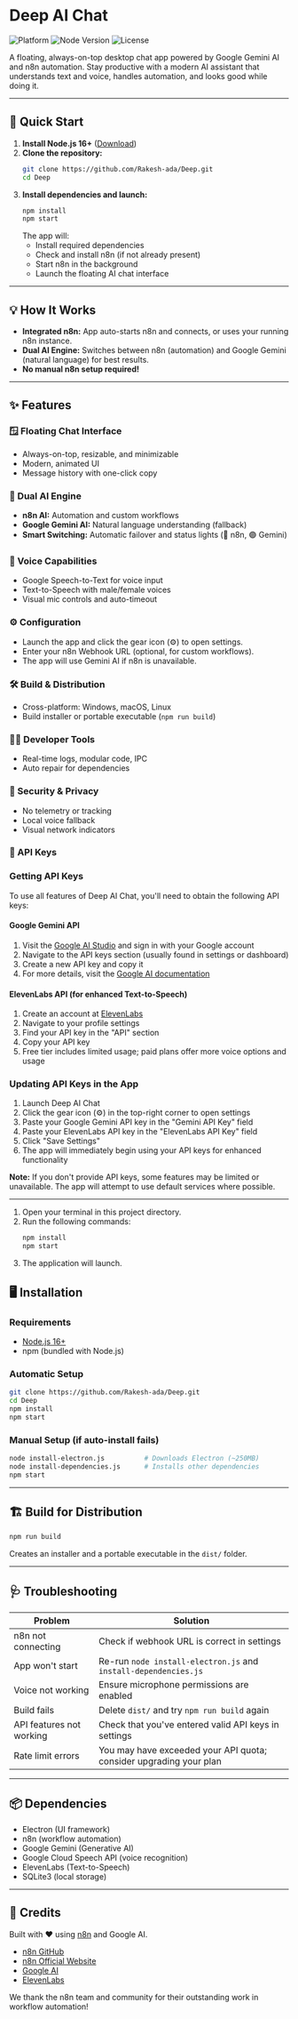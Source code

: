 # Deep AI Chat

![Platform](https://img.shields.io/badge/platform-windows%20%7C%20macOS%20%7C%20linux-blue)
![Node Version](https://img.shields.io/badge/node.js-16%2B-brightgreen)
![License](https://img.shields.io/badge/license-MIT-lightgrey)

A floating, always-on-top desktop chat app powered by Google Gemini AI and n8n automation. Stay productive with a modern AI assistant that understands text and voice, handles automation, and looks good while doing it.

---

## 🚀 Quick Start

1. **Install Node.js 16+** ([Download](https://nodejs.org/))
2. **Clone the repository:**
   ```bash
   git clone https://github.com/Rakesh-ada/Deep.git
   cd Deep
   ```
3. **Install dependencies and launch:**
   ```bash
   npm install
   npm start
   ```
   The app will:
   - Install required dependencies
   - Check and install n8n (if not already present)
   - Start n8n in the background
   - Launch the floating AI chat interface

---

## 💡 How It Works

- **Integrated n8n:** App auto-starts n8n and connects, or uses your running n8n instance.
- **Dual AI Engine:** Switches between n8n (automation) and Google Gemini (natural language) for best results.
- **No manual n8n setup required!**

---


## ✨ Features

### 🪟 Floating Chat Interface
- Always-on-top, resizable, and minimizable
- Modern, animated UI
- Message history with one-click copy

### 🤖 Dual AI Engine
- **n8n AI:** Automation and custom workflows
- **Google Gemini AI:** Natural language understanding (fallback)
- **Smart Switching:** Automatic failover and status lights (🔵 n8n, 🟣 Gemini)

### 🎤 Voice Capabilities
- Google Speech-to-Text for voice input
- Text-to-Speech with male/female voices
- Visual mic controls and auto-timeout

### ⚙️ Configuration
- Launch the app and click the gear icon (⚙️) to open settings.
- Enter your n8n Webhook URL (optional, for custom workflows).
- The app will use Gemini AI if n8n is unavailable.

### 🛠️ Build & Distribution
- Cross-platform: Windows, macOS, Linux
- Build installer or portable executable (`npm run build`)

### 🧑‍💻 Developer Tools
- Real-time logs, modular code, IPC
- Auto repair for dependencies

### 🔐 Security & Privacy
- No telemetry or tracking
- Local voice fallback
- Visual network indicators

### 🔑 API Keys

### Getting API Keys
To use all features of Deep AI Chat, you'll need to obtain the following API keys:

#### Google Gemini API
1. Visit the [Google AI Studio](https://aistudio.google.com/) and sign in with your Google account
2. Navigate to the API keys section (usually found in settings or dashboard)
3. Create a new API key and copy it
4. For more details, visit the [Google AI documentation](https://ai.google.dev/tutorials/setup)

#### ElevenLabs API (for enhanced Text-to-Speech)
1. Create an account at [ElevenLabs](https://elevenlabs.io/)
2. Navigate to your profile settings
3. Find your API key in the "API" section
4. Copy your API key
5. Free tier includes limited usage; paid plans offer more voice options and usage

### Updating API Keys in the App
1. Launch Deep AI Chat
2. Click the gear icon (⚙️) in the top-right corner to open settings
3. Paste your Google Gemini API key in the "Gemini API Key" field
4. Paste your ElevenLabs API key in the "ElevenLabs API Key" field
5. Click "Save Settings"
6. The app will immediately begin using your API keys for enhanced functionality

**Note:** If you don't provide API keys, some features may be limited or unavailable. The app will attempt to use default services where possible.

---


1. Open your terminal in this project directory.
2. Run the following commands:
   ```sh
   npm install
   npm start
   ```
3. The application will launch.

## 🖥️ Installation

### Requirements
- [Node.js 16+](https://nodejs.org/)
- npm (bundled with Node.js)

### Automatic Setup
```bash
git clone https://github.com/Rakesh-ada/Deep.git
cd Deep
npm install
npm start
```

### Manual Setup (if auto-install fails)
```bash
node install-electron.js          # Downloads Electron (~250MB)
node install-dependencies.js      # Installs other dependencies
npm start
```

---

## 🏗️ Build for Distribution

```bash
npm run build
```
Creates an installer and a portable executable in the `dist/` folder.

---

## 🩺 Troubleshooting
| Problem                  | Solution                                               |
|--------------------------|--------------------------------------------------------|
| n8n not connecting       | Check if webhook URL is correct in settings            |
| App won't start          | Re-run `node install-electron.js` and `install-dependencies.js` |
| Voice not working        | Ensure microphone permissions are enabled              |
| Build fails              | Delete `dist/` and try `npm run build` again          |
| API features not working | Check that you've entered valid API keys in settings   |
| Rate limit errors        | You may have exceeded your API quota; consider upgrading your plan |

---

## 📦 Dependencies
- Electron (UI framework)
- n8n (workflow automation)
- Google Gemini (Generative AI)
- Google Cloud Speech API (voice recognition)
- ElevenLabs (Text-to-Speech)
- SQLite3 (local storage)

---

## 🙌 Credits
Built with ❤️ using [n8n](https://n8n.io/) and Google AI.

- [n8n GitHub](https://github.com/n8n-io/n8n)
- [n8n Official Website](https://n8n.io/)
- [Google AI](https://ai.google.dev/)
- [ElevenLabs](https://elevenlabs.io/)

We thank the n8n team and community for their outstanding work in workflow automation!
